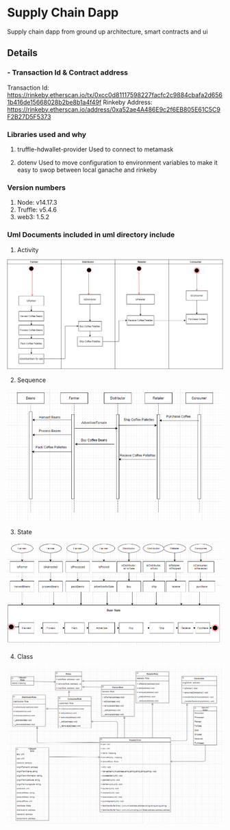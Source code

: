 # Supply Chain Dapp
Supply chain dapp from ground up architecture, smart contracts and ui

## Details

### - Transaction Id & Contract address 
Transaction Id:  https://rinkeby.etherscan.io/tx/0xcc0d81117598227facfc2c9884cbafa2d6561b416de15668028b2be8b1a4f49f
Rinkeby Address: https://rinkeby.etherscan.io/address/0xa52ae4A486E9c2f6EB805E61C5C9F2B27D5F5373


### Libraries used and why
1. truffle-hdwallet-provider
Used to connect to metamask

2. dotenv
Used to move configuration to environment variables to make it easy to swop between local ganache and rinkeby



### Version numbers
1. Node: v14.17.3
2. Truffle: v5.4.6
3. web3: 1.5.2

### Uml Documents included in uml directory include
1. Activity

![Activity Diagram](https://github.com/nathanrhoda/supply-chain-dapp/blob/main/uml/activity-diagram.PNG)

2. Sequence

![Sequence Diagram](https://github.com/nathanrhoda/supply-chain-dapp/blob/main/uml/sequence-diagram.png)

3. State

![State Diagram](https://github.com/nathanrhoda/supply-chain-dapp/blob/main/uml/state-diagram.PNG)

4. Class

![Class Diagram](https://github.com/nathanrhoda/supply-chain-dapp/blob/main/uml/class-diagram.png)


